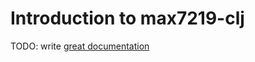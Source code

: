 # Introduction to max7219-clj

TODO: write [great documentation](http://jacobian.org/writing/great-documentation/what-to-write/)
